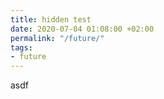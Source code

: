 ```yaml
---
title: hidden test
date: 2020-07-04 01:08:00 +02:00
permalink: "/future/"
tags:
- future
---
```


asdf